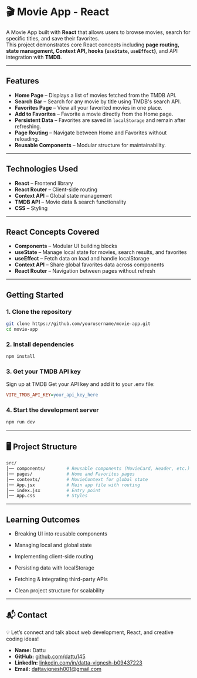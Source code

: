   # 🎬 Movie App - React
  
  A Movie App built with **React** that allows users to browse movies, search for specific titles, and save their favorites.  
  This project demonstrates core React concepts including **page routing, state management, Context API, hooks (`useState`, `useEffect`)**, and API integration with **TMDB**.
  
  ---
  
  ##  Features
  
  - **Home Page** – Displays a list of movies fetched from the TMDB API.
  - **Search Bar** – Search for any movie by title using TMDB's search API.
  - **Favorites Page** – View all your favorited movies in one place.
  - **Add to Favorites** – Favorite a movie directly from the Home page.
  - **Persistent Data** – Favorites are saved in `localStorage` and remain after refreshing.
  - **Page Routing** – Navigate between Home and Favorites without reloading.
  - **Reusable Components** – Modular structure for maintainability.
  
  ---
  
  ##  Technologies Used
  
  - **React** – Frontend library
  - **React Router** – Client-side routing
  - **Context API** – Global state management
  - **TMDB API** – Movie data & search functionality
  - **CSS** – Styling
  
  ---
  
  ##  React Concepts Covered
  
  - **Components** – Modular UI building blocks
  - **useState** – Manage local state for movies, search results, and favorites
  - **useEffect** – Fetch data on load and handle localStorage
  - **Context API** – Share global favorites data across components
  - **React Router** – Navigation between pages without refresh
  
  ---
  
  ##  Getting Started
  
  ### 1. Clone the repository
  ```bash
  git clone https://github.com/yourusername/movie-app.git
  cd movie-app
```
  ### 2. Install dependencies
  ```bash
  npm install
```
  ### 3. Get your TMDB API key
  Sign up at TMDB
  Get your API key and add it to your .env file:
  
  ```ini
  VITE_TMDB_API_KEY=your_api_key_here
```
  ### 4. Start the development server
  ```bash
  npm run dev
```

---

 ## 🖥 Project Structure
  ```graphql
  src/
  │── components/        # Reusable components (MovieCard, Header, etc.)
  │── pages/             # Home and Favorites pages
  │── contexts/          # MovieContext for global state
  │── App.jsx            # Main app file with routing
  │── index.jsx          # Entry point
  │── App.css            # Styles
```

---

  ##  Learning Outcomes
  - Breaking UI into reusable components
  
  - Managing local and global state
  
  - Implementing client-side routing
  
  - Persisting data with localStorage
  
  - Fetching & integrating third-party APIs
  
  - Clean project structure for scalability

---

## 📬 Contact

💡 Let’s connect and talk about web development, React, and creative coding ideas!

- **Name:** Dattu  
- **GitHub:** [github.com/dattu145](https://github.com/dattu145)  
- **LinkedIn:** [linkedin.com/in/datta-vignesh-b09437223](https://www.linkedin.com/in/datta-vignesh-b09437223/)  
- **Email:** dattavignesh001@gmail.com
